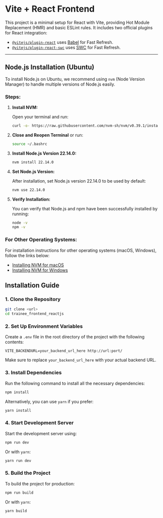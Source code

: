 # Vite + React Frontend

This project is a minimal setup for React with Vite, providing Hot Module Replacement (HMR) and basic ESLint rules. It includes two official plugins for React integration:

- [`@vitejs/plugin-react`](https://github.com/vitejs/vite-plugin-react/blob/main/packages/plugin-react/README.md) uses [Babel](https://babeljs.io/) for Fast Refresh.
- [`@vitejs/plugin-react-swc`](https://github.com/vitejs/vite-plugin-react-swc) uses [SWC](https://swc.rs/) for Fast Refresh.

---

## Node.js Installation (Ubuntu)

To install Node.js on Ubuntu, we recommend using `nvm` (Node Version Manager) to handle multiple versions of Node.js easily.

### Steps:

1. **Install NVM:**
   
   Open your terminal and run:

   ```bash
   curl -o- https://raw.githubusercontent.com/nvm-sh/nvm/v0.39.1/install.sh | bash
   ```

2. **Close and Reopen Terminal** or run:

   ```bash
   source ~/.bashrc
   ```

3. **Install Node.js Version 22.14.0:**

   ```bash
   nvm install 22.14.0
   ```

4. **Set Node.js Version:**

   After installation, set Node.js version 22.14.0 to be used by default:

   ```bash
   nvm use 22.14.0
   ```

5. **Verify Installation:**

   You can verify that Node.js and npm have been successfully installed by running:

   ```bash
   node -v
   npm -v
   ```

### For Other Operating Systems:

For installation instructions for other operating systems (macOS, Windows), follow the links below:

- [Installing NVM for macOS](https://github.com/nvm-sh/nvm#install--update-script)
- [Installing NVM for Windows](https://github.com/coreybutler/nvm-windows)


## Installation Guide

### 1. Clone the Repository

```bash
git clone <url>
cd trainee_frontend_reactjs
```

### 2. Set Up Environment Variables

Create a `.env` file in the root directory of the project with the following contents:

```plaintext
VITE_BACKENDURL=your_backend_url_here http://url:port/
```

Make sure to replace `your_backend_url_here` with your actual backend URL.

### 3. Install Dependencies

Run the following command to install all the necessary dependencies:

```bash
npm install
```

Alternatively, you can use `yarn` if you prefer:

```bash
yarn install
```

### 4. Start Development Server

Start the development server using:

```bash
npm run dev
```

Or with `yarn`:

```bash
yarn run dev
```

### 5. Build the Project

To build the project for production:

```bash
npm run build
```

Or with `yarn`:

```bash
yarn build
```


